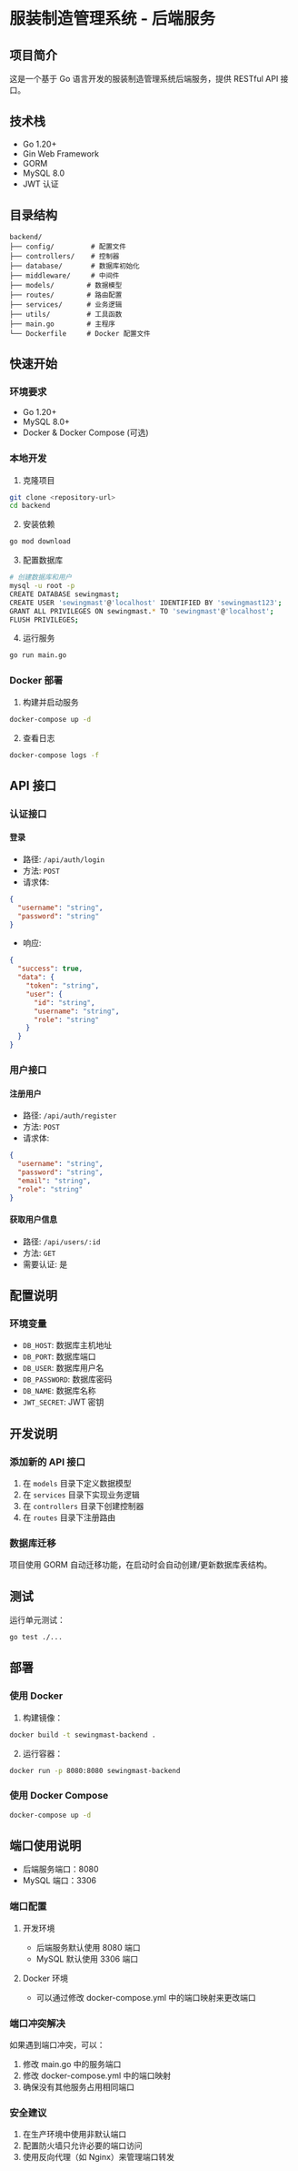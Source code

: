 # 服装制造管理系统 - 后端服务

## 项目简介

这是一个基于 Go 语言开发的服装制造管理系统后端服务，提供 RESTful API 接口。

## 技术栈

- Go 1.20+
- Gin Web Framework
- GORM
- MySQL 8.0
- JWT 认证

## 目录结构

```
backend/
├── config/         # 配置文件
├── controllers/    # 控制器
├── database/       # 数据库初始化
├── middleware/     # 中间件
├── models/        # 数据模型
├── routes/        # 路由配置
├── services/      # 业务逻辑
├── utils/         # 工具函数
├── main.go        # 主程序
└── Dockerfile     # Docker 配置文件
```

## 快速开始

### 环境要求

- Go 1.20+
- MySQL 8.0+
- Docker & Docker Compose (可选)

### 本地开发

1. 克隆项目
```bash
git clone <repository-url>
cd backend
```

2. 安装依赖
```bash
go mod download
```

3. 配置数据库
```bash
# 创建数据库和用户
mysql -u root -p
CREATE DATABASE sewingmast;
CREATE USER 'sewingmast'@'localhost' IDENTIFIED BY 'sewingmast123';
GRANT ALL PRIVILEGES ON sewingmast.* TO 'sewingmast'@'localhost';
FLUSH PRIVILEGES;
```

4. 运行服务
```bash
go run main.go
```

### Docker 部署

1. 构建并启动服务
```bash
docker-compose up -d
```

2. 查看日志
```bash
docker-compose logs -f
```

## API 接口

### 认证接口

#### 登录
- 路径: `/api/auth/login`
- 方法: `POST`
- 请求体:
```json
{
  "username": "string",
  "password": "string"
}
```
- 响应:
```json
{
  "success": true,
  "data": {
    "token": "string",
    "user": {
      "id": "string",
      "username": "string",
      "role": "string"
    }
  }
}
```

### 用户接口

#### 注册用户
- 路径: `/api/auth/register`
- 方法: `POST`
- 请求体:
```json
{
  "username": "string",
  "password": "string",
  "email": "string",
  "role": "string"
}
```

#### 获取用户信息
- 路径: `/api/users/:id`
- 方法: `GET`
- 需要认证: 是

## 配置说明

### 环境变量

- `DB_HOST`: 数据库主机地址
- `DB_PORT`: 数据库端口
- `DB_USER`: 数据库用户名
- `DB_PASSWORD`: 数据库密码
- `DB_NAME`: 数据库名称
- `JWT_SECRET`: JWT 密钥

## 开发说明

### 添加新的 API 接口

1. 在 `models` 目录下定义数据模型
2. 在 `services` 目录下实现业务逻辑
3. 在 `controllers` 目录下创建控制器
4. 在 `routes` 目录下注册路由

### 数据库迁移

项目使用 GORM 自动迁移功能，在启动时会自动创建/更新数据库表结构。

## 测试

运行单元测试：
```bash
go test ./...
```

## 部署

### 使用 Docker

1. 构建镜像：
```bash
docker build -t sewingmast-backend .
```

2. 运行容器：
```bash
docker run -p 8080:8080 sewingmast-backend
```

### 使用 Docker Compose

```bash
docker-compose up -d
```

## 端口使用说明

- 后端服务端口：8080
- MySQL 端口：3306

### 端口配置

1. 开发环境
   - 后端服务默认使用 8080 端口
   - MySQL 默认使用 3306 端口

2. Docker 环境
   - 可以通过修改 docker-compose.yml 中的端口映射来更改端口

### 端口冲突解决

如果遇到端口冲突，可以：

1. 修改 main.go 中的服务端口
2. 修改 docker-compose.yml 中的端口映射
3. 确保没有其他服务占用相同端口

### 安全建议

1. 在生产环境中使用非默认端口
2. 配置防火墙只允许必要的端口访问
3. 使用反向代理（如 Nginx）来管理端口转发
